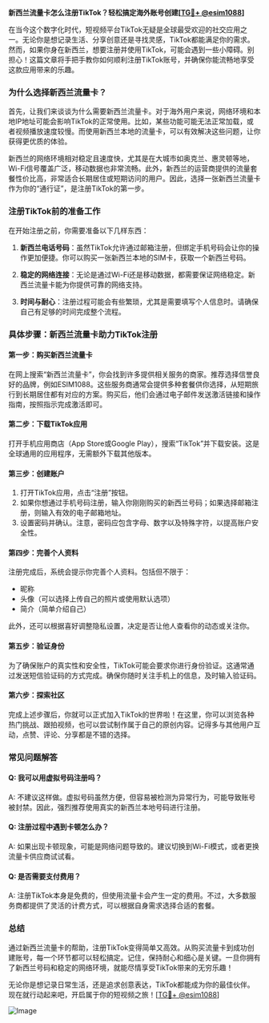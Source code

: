 **新西兰流量卡怎么注册TikTok？轻松搞定海外账号创建[[TG💪+ @esim1088](https://t.me/s/esim1088)]**

在当今这个数字化时代，短视频平台TikTok无疑是全球最受欢迎的社交应用之一。无论你是想记录生活、分享创意还是寻找灵感，TikTok都能满足你的需求。然而，如果你身在新西兰，想要注册并使用TikTok，可能会遇到一些小障碍。别担心！这篇文章将手把手教你如何顺利注册TikTok账号，并确保你能流畅地享受这款应用带来的乐趣。

### **为什么选择新西兰流量卡？**

首先，让我们来谈谈为什么需要新西兰流量卡。对于海外用户来说，网络环境和本地IP地址可能会影响TikTok的正常使用。比如，某些功能可能无法正常加载，或者视频播放速度较慢。而使用新西兰本地的流量卡，可以有效解决这些问题，让你获得更优质的体验。

新西兰的网络环境相对稳定且速度快，尤其是在大城市如奥克兰、惠灵顿等地，Wi-Fi信号覆盖广泛，移动数据也非常流畅。此外，新西兰的运营商提供的流量套餐性价比高，非常适合长期居住或短期访问的用户。因此，选择一张新西兰流量卡作为你的“通行证”，是注册TikTok的第一步。

### **注册TikTok前的准备工作**

在开始注册之前，你需要准备以下几样东西：

1. **新西兰电话号码**：虽然TikTok允许通过邮箱注册，但绑定手机号码会让你的操作更加便捷。你可以购买一张新西兰本地的SIM卡，获取一个新西兰号码。
   
2. **稳定的网络连接**：无论是通过Wi-Fi还是移动数据，都需要保证网络稳定。新西兰流量卡能为你提供可靠的网络支持。

3. **时间与耐心**：注册过程可能会有些繁琐，尤其是需要填写个人信息时。请确保自己有足够的时间完成整个流程。

### **具体步骤：新西兰流量卡助力TikTok注册**

#### **第一步：购买新西兰流量卡**
在网上搜索“新西兰流量卡”，你会找到许多提供相关服务的商家。推荐选择信誉良好的品牌，例如ESIM1088。这些服务商通常会提供多种套餐供你选择，从短期旅行到长期居住都有对应的方案。购买后，他们会通过电子邮件发送激活链接和操作指南，按照指示完成激活即可。

#### **第二步：下载TikTok应用**
打开手机应用商店（App Store或Google Play），搜索“TikTok”并下载安装。这是全球通用的应用程序，无需额外下载其他版本。

#### **第三步：创建账户**
1. 打开TikTok应用，点击“注册”按钮。
2. 如果你想通过手机号码注册，输入你刚刚购买的新西兰号码；如果选择邮箱注册，则输入有效的电子邮箱地址。
3. 设置密码并确认。注意，密码应包含字母、数字以及特殊字符，以提高账户安全性。

#### **第四步：完善个人资料**
注册完成后，系统会提示你完善个人资料。包括但不限于：
- 昵称
- 头像（可以选择上传自己的照片或使用默认选项）
- 简介（简单介绍自己）

此外，还可以根据喜好调整隐私设置，决定是否让他人查看你的动态或关注你。

#### **第五步：验证身份**
为了确保账户的真实性和安全性，TikTok可能会要求你进行身份验证。这通常通过发送短信验证码的方式完成。确保你随时关注手机上的信息，及时输入验证码。

#### **第六步：探索社区**
完成上述步骤后，你就可以正式加入TikTok的世界啦！在这里，你可以浏览各种热门挑战、跟拍视频，也可以尝试制作属于自己的原创内容。记得多与其他用户互动，点赞、评论、分享都是不错的选择。

### **常见问题解答**

#### **Q: 我可以用虚拟号码注册吗？**
A: 不建议这样做。虚拟号码虽然方便，但容易被检测为异常行为，可能导致账号被封禁。因此，强烈推荐使用真实的新西兰本地号码进行注册。

#### **Q: 注册过程中遇到卡顿怎么办？**
A: 如果出现卡顿现象，可能是网络问题导致的。建议切换到Wi-Fi模式，或者更换流量卡供应商试试看。

#### **Q: 是否需要支付费用？**
A: 注册TikTok本身是免费的，但使用流量卡会产生一定的费用。不过，大多数服务商都提供了灵活的计费方式，可以根据自身需求选择合适的套餐。

### **总结**

通过新西兰流量卡的帮助，注册TikTok变得简单又高效。从购买流量卡到成功创建账号，每一个环节都可以轻松搞定。记住，保持耐心和细心是关键。一旦你拥有了新西兰号码和稳定的网络环境，就能尽情享受TikTok带来的无穷乐趣！

无论你是想记录日常生活，还是追求创意表达，TikTok都能成为你的最佳伙伴。现在就行动起来吧，开启属于你的短视频之旅！[[TG💪+ @esim1088](https://t.me/s/esim1088)]

![Image](https://i.postimg.cc/4NQfJmqS/Snipaste-2025-05-13-00-14-12.png)